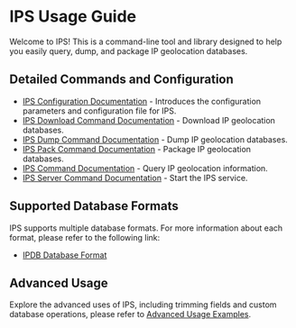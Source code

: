 # IPS Usage Guide

Welcome to IPS! This is a command-line tool and library designed to help you easily query, dump, and package IP geolocation databases.

## Detailed Commands and Configuration

- [IPS Configuration Documentation](./config_en.md) - Introduces the configuration parameters and configuration file for IPS.
- [IPS Download Command Documentation](./download_en.md) - Download IP geolocation databases.
- [IPS Dump Command Documentation](./dump_en.md) - Dump IP geolocation databases.
- [IPS Pack Command Documentation](./pack_en.md) - Package IP geolocation databases.
- [IPS Command Documentation](./query_en.md) - Query IP geolocation information.
- [IPS Server Command Documentation](./server_en.md) - Start the IPS service.

## Supported Database Formats

IPS supports multiple database formats. For more information about each format, please refer to the following link:

- [IPDB Database Format](./format_ipdb_en.md)

## Advanced Usage

Explore the advanced uses of IPS, including trimming fields and custom database operations, please refer to [Advanced Usage Examples](./advanced_usage_en.md).